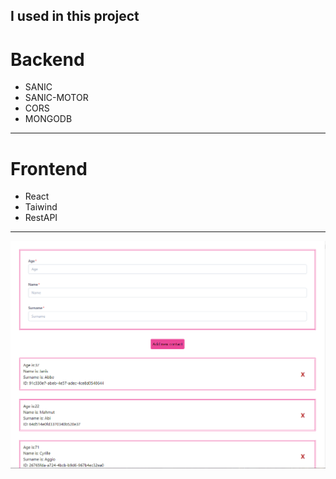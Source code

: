 ## I used in this project

<h1>Backend</h1>
<ul>
    <li>SANIC</li>
    <li>SANIC-MOTOR</li>
    <li>CORS</li>
    <li>MONGODB</li>
</ul>

---
<h1>Frontend</h1>
<ul>
    <li>React</li>
    <li>Taiwind</li>
    <li>RestAPI</li>
</ul>

---

<img alt="img" src="./images/pht1.png">
